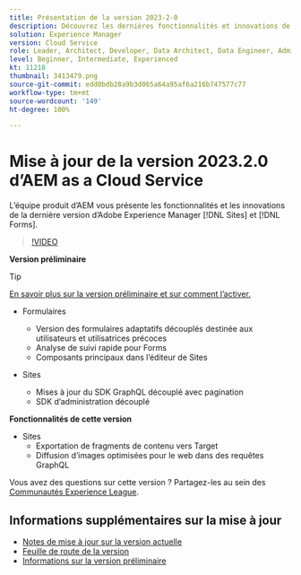 ```yaml
---
title: Présentation de la version 2023-2-0
description: Découvrez les dernières fonctionnalités et innovations de la version 2023-2-0 d’Adobe Experience Manager [!DNL Forms] et [!DNL Sites].
solution: Experience Manager
version: Cloud Service
role: Leader, Architect, Developer, Data Architect, Data Engineer, Admin, User
level: Beginner, Intermediate, Experienced
kt: 11218
thumbnail: 3413479.png
source-git-commit: edd0bdb28a9b3d065a64a95af6a216b747577c77
workflow-type: tm+mt
source-wordcount: '149'
ht-degree: 100%

---
```


# Mise à jour de la version 2023.2.0 d’AEM as a Cloud Service

L’équipe produit d’AEM vous présente les fonctionnalités et les innovations de la dernière version d’Adobe Experience Manager [!DNL Sites] et [!DNL Forms].

>[!VIDEO](https://video.tv.adobe.com/v/3416885/?quality=12&learn=on)

**Version préliminaire**

>[!TIP]
>
>[En savoir plus sur la version préliminaire et sur comment l’activer.](https://experienceleague.adobe.com/docs/experience-manager-cloud-service/content/release-notes/prerelease.html?lang=fr)

* Formulaires
   * Version des formulaires adaptatifs découplés destinée aux utilisateurs et utilisatrices précoces
   * Analyse de suivi rapide pour Forms
   * Composants principaux dans l’éditeur de Sites

* Sites
   * Mises à jour du SDK GraphQL découplé avec pagination
   * SDK d’administration découplé

**Fonctionnalités de cette version**

* Sites
   * Exportation de fragments de contenu vers Target
   * Diffusion d’images optimisées pour le web dans des requêtes GraphQL

Vous avez des questions sur cette version ?  Partagez-les au sein des [Communautés Experience League](https://adobe.ly/3KCfab0).

## Informations supplémentaires sur la mise à jour

* [Notes de mise à jour sur la version actuelle](https://experienceleague.adobe.com/docs/experience-manager-cloud-service/content/release-notes/home.html?lang=fr)
* [Feuille de route de la version](https://experienceleague.adobe.com/docs/experience-manager-release-information/aem-release-updates/update-releases-roadmap.html?lang=fr)
* [Informations sur la version préliminaire](https://experienceleague.adobe.com/docs/experience-manager-cloud-service/content/release-notes/prerelease.html?lang=fr)
